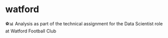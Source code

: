 # watford
⚽📊 Analysis as part of the technical assignment for the Data Scientist role at Watford Football Club
